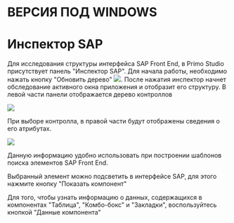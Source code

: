 # ВЕРСИЯ ПОД WINDOWS

# Инспектор SAP

Для исследования структуры интерфейса SAP Front End, в Primo Studio присутствует панель "Инспектор SAP". Для начала работы, необходимо нажать кнопку "Обновить дерево" ![](<../../.gitbook/assets/0 (6).png>). После нажатия инспектор начнет обследование активного окна приложения и отобразит его структуру. В левой части панели отображается дерево контроллов

![](<../../.gitbook/assets/1 (4).png>)

При выборе контролла, в правой части будут отображены сведения о его атрибутах.

![](<../../.gitbook/assets/2 (4).png>)

Данную информацию удобно использовать при построении шаблонов поиска элементов SAP Front End.

Выбранный элемент можно подсветить в интерфейсе SAP, для этого нажмите кнопку "Показать компонент" <img src="../../.gitbook/assets/image (652).png" alt="" data-size="line">&#x20;

Для того, чтобы узнать информацию о данных, содержащихся в компонентах "Таблица", "Комбо-бокс" и "Закладки", воспользуйтесь кнопкой "Данные компонента" <img src="../../.gitbook/assets/btnGetData.png" alt="" data-size="line">&#x20;
